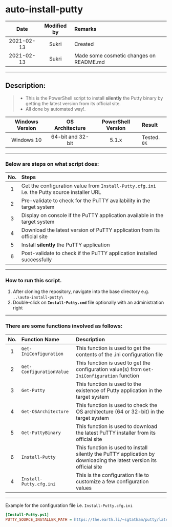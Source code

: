 # auto-install-putty
Date | Modified by | Remarks
:----: | :----: | :----
2021-02-13 | Sukri | Created
2021-02-13 | Sukri | Made some cosmetic changes on README.md
---

## Description:
> * This is the PowerShell script to install **silently** the Putty binary by getting the latest version from its official site. 
> * All done by automated way!.

Windows Version | OS Architecture | PowerShell Version | Result
:----: | :----: | :----: | :----
Windows 10 | 64-bit and 32-bit | 5.1.x | Tested. `OK`
---

### Below are steps on what script does:

No. | Steps
:----: | :----
1 | Get the configuration value from `Install-Putty.cfg.ini` i.e. the Putty source installer URL
2 | Pre-validate to check for the PuTTY availability in the target system
3 | Display on console if the PuTTY application available in the target system
4 | Download the latest version of PuTTY application from its official site
5 | Install **silently** the PuTTY application
6 | Post-validate to check if the PuTTY application installed successfully
---  

### How to run this script.

1. After cloning the repository, navigate into the base directory e.g. `..\auto-install-putty\`
2. Double-click on **`Install-Putty.cmd`** file optionally with an administration right
---

### There are some functions involved as follows:

No. | Function Name | Description
:----: | :---- | :----
1 | `Get-IniConfiguration` | This function is used to get the contents of the .ini configuration file
2 | `Get-ConfigurationValue` | This function is used to get the configuration value(s) from `Get-IniConfiguration` function
3 | `Get-Putty` | This function is used to the existence of Putty application in the target system
4 | `Get-OSArchitecture` | This function is used to check the OS architecture (64 or 32-bit) in the target system
5 | `Get-PuttyBinary` | This function is used to download the latest PuTTY installer from its official site
6 | `Install-Putty` | This function is used to install silently the PuTTY application by downloading the latest version its official site
4 | `Install-Putty.cfg.ini` | This is the configuration file to customize a few configuration values

---
Example for the configuration file i.e. `Install-Putty.cfg.ini`

```ini
[Install-Putty.ps1]
PUTTY_SOURCE_INSTALLER_PATH = https://the.earth.li/~sgtatham/putty/latest/
```
